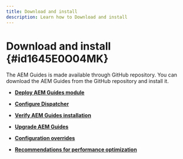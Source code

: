 ```yaml
---
title: Download and install
description: Learn how to Download and install
---
```

# Download and install {#id1645E0O04MK}

The AEM Guides is made available through GitHub repository. You can download the AEM Guides from the GitHub repository and install it.

-   **[Deploy AEM Guides module](download-install-dxml-first-time.md)**  

-   **[Configure Dispatcher](download-install-configure-dispatcher.md)**  

-   **[Verify AEM Guides installation](download-install-verify-dxml-installation.md)**  

-   **[Upgrade AEM Guides](download-install-upgrade-dxml.md)**  

-   **[Configuration overrides](download-install-additional-config-override.md)**  

-   **[Recommendations for performance optimization](download-install-recommend-perf-optimiz.md)**
